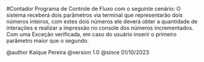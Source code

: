  #Contador
 Programa de Controle de Fluxo com o seguinte cenário: O sistema receberá dois parâmetros via terminal que representarão dois números inteiros, com estes dois números ele deverá obter a quantidade de interações e realizar a impressão no console dos números incrementados.
 Com uma Exceção verificada, em caso do usuário inserir o primeiro parâmetro maior que o segundo.
 
 @author Kaíque Pereira
 @version 1.0
 @since 01/10/2023